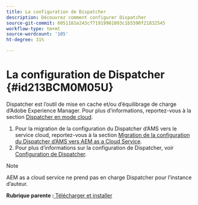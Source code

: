 ```yaml
---
title: La configuration de Dispatcher
description: Découvrez comment configurer Dispatcher
source-git-commit: 6051181e243cf71919901093c1b5590f21832545
workflow-type: tm+mt
source-wordcount: '105'
ht-degree: 31%

---
```



# La configuration de Dispatcher {#id213BCM0M05U}

Dispatcher est l’outil de mise en cache et/ou d’équilibrage de charge d’Adobe Experience Manager. Pour plus d’informations, reportez-vous à la section [Dispatcher en mode cloud](https://experienceleague.adobe.com/docs/experience-manager-cloud-service/implementing/content-delivery/disp-overview.html?lang=fr).

1. Pour la migration de la configuration du Dispatcher d’AMS vers le service cloud, reportez-vous à la section [Migration de la configuration du Dispatcher d’AMS vers AEM as a Cloud Service](https://experienceleague.adobe.com/docs/experience-manager-cloud-service/implementing/content-delivery/ams-aem.html?lang=en).
1. Pour plus d’informations sur la configuration de Dispatcher, voir [Configuration de Dispatcher](https://experienceleague.adobe.com/docs/experience-manager-dispatcher/using/configuring/dispatcher-configuration.html?lang=fr).

>[!NOTE]
>
> AEM as a cloud service ne prend pas en charge Dispatcher pour l’instance d’auteur.

**Rubrique parente :**[ Télécharger et installer](download-install.md)

